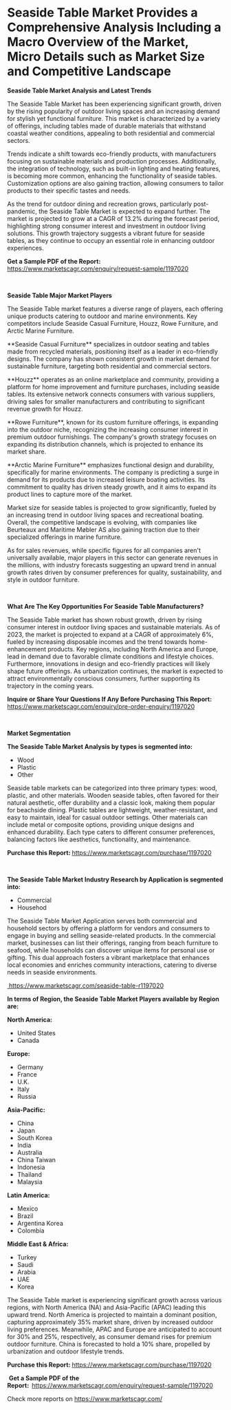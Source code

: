 <p><h1>Seaside Table Market Provides a Comprehensive Analysis Including a Macro Overview of the Market, Micro Details such as Market Size and Competitive Landscape</h1></p><p><strong>Seaside Table Market Analysis and Latest Trends</strong></p>
<p><p>The Seaside Table Market has been experiencing significant growth, driven by the rising popularity of outdoor living spaces and an increasing demand for stylish yet functional furniture. This market is characterized by a variety of offerings, including tables made of durable materials that withstand coastal weather conditions, appealing to both residential and commercial sectors. </p><p>Trends indicate a shift towards eco-friendly products, with manufacturers focusing on sustainable materials and production processes. Additionally, the integration of technology, such as built-in lighting and heating features, is becoming more common, enhancing the functionality of seaside tables. Customization options are also gaining traction, allowing consumers to tailor products to their specific tastes and needs. </p><p>As the trend for outdoor dining and recreation grows, particularly post-pandemic, the Seaside Table Market is expected to expand further. The market is projected to grow at a CAGR of 13.2% during the forecast period, highlighting strong consumer interest and investment in outdoor living solutions. This growth trajectory suggests a vibrant future for seaside tables, as they continue to occupy an essential role in enhancing outdoor experiences.</p></p>
<p><strong>Get a Sample PDF of the Report:&nbsp;</strong> <a href="https://www.marketscagr.com/enquiry/request-sample/1197020?utm_campaign=3124&utm_medium=2&utm_source=Github&utm_content=ia&utm_term=04042025&utm_id=seaside-table">https://www.marketscagr.com/enquiry/request-sample/1197020</a></p>
<p>&nbsp;</p>
<p><strong>Seaside Table Major Market Players</strong></p>
<p><p>The Seaside Table market features a diverse range of players, each offering unique products catering to outdoor and marine environments. Key competitors include Seaside Casual Furniture, Houzz, Rowe Furniture, and Arctic Marine Furniture.</p><p>**Seaside Casual Furniture** specializes in outdoor seating and tables made from recycled materials, positioning itself as a leader in eco-friendly designs. The company has shown consistent growth in market demand for sustainable furniture, targeting both residential and commercial sectors. </p><p>**Houzz** operates as an online marketplace and community, providing a platform for home improvement and furniture purchases, including seaside tables. Its extensive network connects consumers with various suppliers, driving sales for smaller manufacturers and contributing to significant revenue growth for Houzz.</p><p>**Rowe Furniture**, known for its custom furniture offerings, is expanding into the outdoor niche, recognizing the increasing consumer interest in premium outdoor furnishings. The company's growth strategy focuses on expanding its distribution channels, which is projected to enhance its market share.</p><p>**Arctic Marine Furniture** emphasizes functional design and durability, specifically for marine environments. The company is predicting a surge in demand for its products due to increased leisure boating activities. Its commitment to quality has driven steady growth, and it aims to expand its product lines to capture more of the market.</p><p>Market size for seaside tables is projected to grow significantly, fueled by an increasing trend in outdoor living spaces and recreational boating. Overall, the competitive landscape is evolving, with companies like Beurteaux and Maritime Møbler AS also gaining traction due to their specialized offerings in marine furniture.</p><p>As for sales revenues, while specific figures for all companies aren't universally available, major players in this sector can generate revenues in the millions, with industry forecasts suggesting an upward trend in annual growth rates driven by consumer preferences for quality, sustainability, and style in outdoor furniture.</p></p>
<p>&nbsp;</p>
<p><strong>What Are The Key Opportunities For Seaside Table Manufacturers?</strong></p>
<p><p>The Seaside Table market has shown robust growth, driven by rising consumer interest in outdoor living spaces and sustainable materials. As of 2023, the market is projected to expand at a CAGR of approximately 6%, fueled by increasing disposable incomes and the trend towards home-enhancement products. Key regions, including North America and Europe, lead in demand due to favorable climate conditions and lifestyle choices. Furthermore, innovations in design and eco-friendly practices will likely shape future offerings. As urbanization continues, the market is expected to attract environmentally conscious consumers, further supporting its trajectory in the coming years.</p></p>
<p><strong>Inquire or Share Your Questions If Any Before Purchasing This Report:</strong> <a href="https://www.marketscagr.com/enquiry/pre-order-enquiry/1197020?utm_campaign=3124&utm_medium=2&utm_source=Github&utm_content=ia&utm_term=04042025&utm_id=seaside-table">https://www.marketscagr.com/enquiry/pre-order-enquiry/1197020</a></p>
<p>&nbsp;</p>
<p><strong>Market Segmentation</strong></p>
<p><strong>The Seaside Table Market Analysis by types is segmented into:</strong></p>
<p><ul><li>Wood</li><li>Plastic</li><li>Other</li></ul></p>
<p><p>Seaside table markets can be categorized into three primary types: wood, plastic, and other materials. Wooden seaside tables, often favored for their natural aesthetic, offer durability and a classic look, making them popular for beachside dining. Plastic tables are lightweight, weather-resistant, and easy to maintain, ideal for casual outdoor settings. Other materials can include metal or composite options, providing unique designs and enhanced durability. Each type caters to different consumer preferences, balancing factors like aesthetics, functionality, and maintenance.</p></p>
<p><strong>Purchase this Report:&nbsp;</strong><a href="https://www.marketscagr.com/purchase/1197020?utm_campaign=3124&utm_medium=2&utm_source=Github&utm_content=ia&utm_term=04042025&utm_id=seaside-table">https://www.marketscagr.com/purchase/1197020</a></p>
<p>&nbsp;</p>
<p><strong>The Seaside Table Market Industry Research by Application is segmented into:</strong></p>
<p><ul><li>Commercial</li><li>Househod</li></ul></p>
<p><p>The Seaside Table Market Application serves both commercial and household sectors by offering a platform for vendors and consumers to engage in buying and selling seaside-related products. In the commercial market, businesses can list their offerings, ranging from beach furniture to seafood, while households can discover unique items for personal use or gifting. This dual approach fosters a vibrant marketplace that enhances local economies and enriches community interactions, catering to diverse needs in seaside environments.</p></p>
<p><a href="https://www.marketscagr.com/seaside-table-r1197020?utm_campaign=3124&utm_medium=2&utm_source=Github&utm_content=ia&utm_term=04042025&utm_id=seaside-table">&nbsp;https://www.marketscagr.com/seaside-table-r1197020</a></p>
<p><strong>In terms of Region, the Seaside Table Market Players available by Region are:</strong></p>
<p>
    <p> <strong> North America: </strong>
        <ul>
            <li>United States</li>
            <li>Canada</li>
        </ul>
        </p> 
    <p> <strong> Europe: </strong>
        <ul>
            <li>Germany</li>
            <li>France</li>
            <li>U.K.</li>
            <li>Italy</li>
            <li>Russia</li>
        </ul>
        </p> 
    <p> <strong> Asia-Pacific: </strong>
        <ul>
            <li>China</li>
            <li>Japan</li>
            <li>South Korea</li>
            <li>India</li>
            <li>Australia</li>
            <li>China Taiwan</li>
            <li>Indonesia</li>
            <li>Thailand</li>
            <li>Malaysia</li>
        </ul>
        </p> 
    <p> <strong> Latin America: </strong>
        <ul>
            <li>Mexico</li>
            <li>Brazil</li>
            <li>Argentina Korea</li>
            <li>Colombia</li>
        </ul>
        </p> 
    <p> <strong> Middle East & Africa: </strong>
        <ul>
            <li>Turkey</li>
            <li>Saudi</li>
            <li>Arabia</li>
            <li>UAE</li>
            <li>Korea</li>
        </ul>
    </p>
    </p>
<p><p>The Seaside Table market is experiencing significant growth across various regions, with North America (NA) and Asia-Pacific (APAC) leading this upward trend. North America is projected to maintain a dominant position, capturing approximately 35% market share, driven by increased outdoor living preferences. Meanwhile, APAC and Europe are anticipated to account for 30% and 25%, respectively, as consumer demand rises for premium outdoor furniture. China is forecasted to hold a 10% share, propelled by urbanization and outdoor lifestyle trends.</p></p>
<p><strong>Purchase this Report: </strong><a href="https://www.marketscagr.com/purchase/1197020?utm_campaign=3124&utm_medium=2&utm_source=Github&utm_content=ia&utm_term=04042025&utm_id=seaside-table">https://www.marketscagr.com/purchase/1197020</a></p>
<p>&nbsp;<strong>Get a Sample PDF of the Report:&nbsp;&nbsp;</strong><a href="https://www.marketscagr.com/enquiry/request-sample/1197020?utm_campaign=3124&utm_medium=2&utm_source=Github&utm_content=ia&utm_term=04042025&utm_id=seaside-table">https://www.marketscagr.com/enquiry/request-sample/1197020</a></p>
<p><strong></strong></p>
<p>Check more reports on <a href="https://www.marketscagr.com/?utm_campaign=3124&utm_medium=2&utm_source=Github&utm_content=ia&utm_term=04042025&utm_id=seaside-table">https://www.marketscagr.com/</a></p>